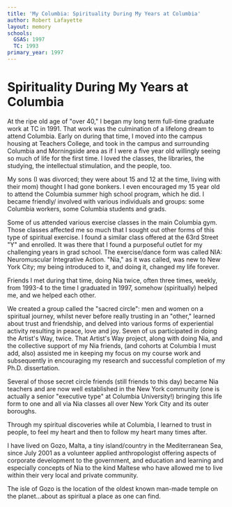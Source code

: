 ```yaml
---
title: 'My Columbia: Spirituality During My Years at Columbia'
author: Robert Lafayette
layout: memory
schools:
  GSAS: 1997
  TC: 1993
primary_year: 1997
---
```

# Spirituality During My Years at Columbia

At the ripe old age of "over 40," I began my long term full-time graduate work at TC in 1991. That work was the culmination of a lifelong dream to attend Columbia.  Early on during that time, I moved into the campus housing at Teachers College, and took in the campus and surrounding Columbia and Morningside area as if I were a five year old willingly seeing so much of life for the first time.  I loved the classes, the libraries, the studying, the intellectual stimulation, and the people, too.

My sons (I was divorced; they were about 15 and 12 at the time, living with their mom) thought I had gone bonkers.  I even encouraged my 15 year old to attend the Columbia summer high school program, which he did.  I became friendly/ involved with various individuals and groups: some Columbia workers, some Columbia students and grads.

Some of us attended various exercise classes in the main Columbia gym.  Those classes affected me so much that I sought out other forms of this type of spiritual exercise.  I found a similar class offered at the 63rd Street "Y" and enrolled.  It was there that I found a purposeful outlet  for my challenging years in grad school.  The exercise/dance form was called NIA: Neuromuscular Integrative Action. "Nia," as it was called, was new to New York City; my being introduced to it, and doing it, changed my life forever.

Friends I met during that time, doing Nia twice, often three times, weekly, from 1993-4 to the time I graduated in 1997, somehow (spiritually) helped me, and we helped each other.

We created a group called the "sacred circle": men and women on a spiritual journey, whilst never before really trusting in an "other," learned about trust and friendship, and delved into various forms of experiential activity resulting in peace, love and joy.  Seven of us participated in doing the Artist's Way, twice.  That Artist's Way project, along with doing Nia, and the collective support of my Nia  friends, (and cohorts at Columbia I must add, also) assisted me in keeping my focus on my course work and subsequently in encouraging my research and successful completion of my Ph.D. dissertation.

Several of those secret circle friends (still friends to this day) became Nia teachers and are now well established in the New York community (one is actually a senior "executive type" at Columbia University!) bringing this life form to one and all via Nia classes all over  New York City and its outer boroughs.

Through my spiritual discoveries while at Columbia, I learned to trust in people, to feel my heart and then to follow my heart many times after.

I have lived on Gozo, Malta, a tiny island/country in the Mediterranean Sea, since July 2001 as a volunteer applied anthropologist offering aspects of corporate development to the government, and education and learning and especially concepts of Nia to the kind Maltese who have allowed me to live within their very local and private community.

The isle of Gozo is the location of the oldest known man-made temple on the planet...about as spiritual a place as one can find.
